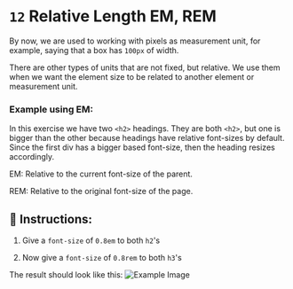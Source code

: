 # `12` Relative Length EM, REM

By now, we are used to working with pixels as measurement unit, for example, saying that a box has `100px` of width.

There are other types of units that are not fixed, but relative. We use them when we want the element size to be related to another element or measurement unit.

### Example using EM:

In this exercise we have two `<h2>` headings. They are both `<h2>`, but one is bigger than the other because headings have relative font-sizes by default. Since the first div has a bigger based font-size, then the heading resizes accordingly.


EM: Relative to the current font-size of the parent.

REM: Relative to the original font-size of the page.


## 📝 Instructions:

1. Give a `font-size` of `0.8em` to both `h2`'s

2. Now give a `font-size` of `0.8rem` to both `h3`'s


The result should look like this:
![Example Image](https://github.com/4GeeksAcademy/css-tutorial-exercises-course/blob/master/.learn/assets/12-1.png?raw=true)


